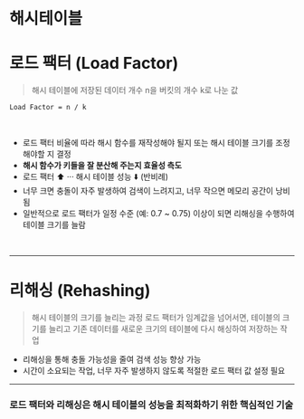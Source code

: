 # 해시테이블

# 로드 팩터 (Load Factor)

> 해시 테이블에 저장된 데이터 개수 n을 버킷의 개수 k로 나눈 값

`Load Factor = n / k`

<br />

- 로드 팩터 비율에 따라 해시 함수를 재작성해야 될지 또는 해시 테이블 크기를 조정해야할 지 결정
- **해시 함수가 키들을 잘 분산해 주는지 효율성 측도**
- 로드 팩터 ⬆️ ··· 해시 테이블 성능 ⬇️ (반비례)
- 너무 크면 충돌이 자주 발생하여 검색이 느려지고, 너무 작으면 메모리 공간이 낭비됨
- 일반적으로 로드 팩터가 일정 수준 (예: 0.7 ~ 0.75) 이상이 되면 리해싱을 수행하여 테이블 크기를 늘람

<br />

---
# 리해싱 (Rehashing)

> 해시 테이블의 크기를 늘리는 과정
> 로드 팩터가 임계값을 넘어서면, 테이블의 크기를 늘리고 기존 데이터를 새로운 크기의 테이블에 다시 해싱하여 저장하는 작업

- 리해싱을 통해 충돌 가능성을 줄여 검색 성능 향상 가능
- 시간이 소요되는 작업, 너무 자주 발생하지 않도록 적절한 로드 팩터 값 설정 필요

---
### 로드 팩터와 리해싱은 해시 테이블의 성능을 최적화하기 위한 핵심적인 기술